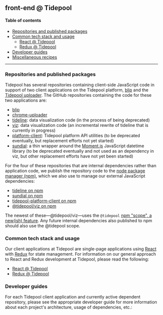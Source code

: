## front-end @ Tidepool

#### Table of contents

- [Repositories and published packages](#repositories-and-published-packages)
- [Common tech stack and usage](#common-tech-stack-and-usage)
    - [React @ Tidepool](./react/README.md)
    - [Redux @ Tidepool](./redux/README.md)
- [Developer guides](#developer-guides)
- [Miscellaneous recipes](./recipes.md)

<!-- TODO: add further links to individual developer guides -->

* * * * *

### Repositories and published packages

Tidepool has several repositories containing client-side JavaScript code in support of two client applications on the Tidepool platform, [blip](https://blip.tidepool.org/ 'Blip') and the [Tidepool uploader](https://chrome.google.com/webstore/detail/tidepool-uploader/cabklgajffclbljkhmjphejemhpbghfb 'Chrome web store: Tidepool uploader'). The GitHub repositories containing the code for these two applications are:

- [blip](https://github.com/tidepool-org/blip 'GitHub: blip')
- [chrome-uploader](https://github.com/tidepool-org/chrome-uploader 'GitHub: chrome-uploader')
- [tideline](https://github.com/tidepool-org/tideline 'GitHub: tideline'): data visualization code (in the process of being deprecated)
- [viz](https://github.com/tidepool-org/viz 'GitHub: viz'): data visualization code (an incremental rewrite of tideline that is currently in progress)
- [platform-client](https://github.com/tidepool-org/platform-client 'GitHub: platform-client'): Tidepool platform API utilities (to be deprecated eventually, but replacement efforts not yet started)
- [sundial](https://github.com/tidepool-org/sundial 'GitHub: sundial'): a thin wrapper around the [Moment.js](http://momentjs.com/ 'Moment.js') JavaScript datetime library (to be deprecated eventually and not used as an dependency in viz, but other replacement efforts have not yet been started)

For the four of these repositories that are internal dependencies rather than application code, we publish the repository code to the [node package manager (npm)](https://www.npmjs.com/ 'node package manager'), which we also use to manage our external JavaScript dependencies:

- [tideline on npm](https://www.npmjs.com/package/tideline 'tideline on npm')
- [sundial on npm](https://www.npmjs.com/package/sundial 'sundial on npm')
- [tidepool-platform-client on npm](https://www.npmjs.com/package/tidepool-platform-client 'platform-client on npm')
- [@tidepool/viz on npm](https://www.npmjs.com/package/@tidepool/viz '@tidepool/viz on npm')

The newest of these—@tidepool/viz—uses the `@tidepool` [npm "scope", a new(ish) feature](https://docs.npmjs.com/getting-started/scoped-packages 'npm: scoped packages'). Any future internal dependencies also published to npm should also use the @tidepool scope.

### Common tech stack and usage

Our client applications at Tidepool are single-page applications using [React](https://facebook.github.io/react/ 'React') with [Redux](http://redux.js.org/ 'Redux') for state management. For information on our general approach to React and Redux development at Tidepool, please read the following:

- [React @ Tidepool](./react/)
- [Redux @ Tidepool](./redux/)

### Developer guides

For each Tidepool client application and currently active dependent repository, please see the appropriate developer guide for more information about each project's architecture, usage of dependencies, etc.:

<!-- TODO: add links to developer guides for blip and viz + specific page links for the uploader -->
